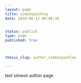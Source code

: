 ```yaml
---
layout: page
title: simeonpashley
date: 2010-06-13 00:48:39


status: publish
type: page
published: true



thesis_slug: author_simeonpashley

---
```

test simeon author page
